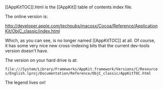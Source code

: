 [[AppKitTOC]].html is the [[AppKit]] table of contents index file.

The online version is:

http://developer.apple.com/techpubs/macosx/Cocoa/Reference/ApplicationKit/ObjC_classic/index.html

Which, as you can see, is no longer named [[AppKitTOC]] at all. Of course, it has some very nice new cross-indexing bits that the current dev-tools version doesn't have.

The version on your hard drive is at:

<code>file:///System/Library/Frameworks/AppKit.framework/Versions/C/Resources/English.lproj/Documentation/Reference/ObjC_classic/AppKitTOC.html</code>

The legend lives on!